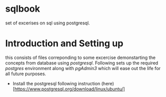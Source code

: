 # sqlbook
set of excerises on sql using postgresql.

# Introduction and Setting up
this consists of files correponding to some excercise demonstarting the concepts from database using *postgresql*.
Following sets up the required *postgres* environment along with *pgAdmin3* which will ease out the life for all future purposes.
* Install the postgresql following instruction (here)[https://www.postgresql.org/download/linux/ubuntu/]
